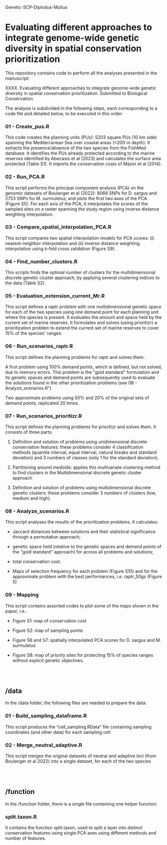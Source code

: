 Genetic-SCP-Diplodus-Mullus

# Evaluating different approaches to integrate genome-wide genetic diversity in spatial conservation prioritization

This repository contains code to perform all the analyses presented in the manuscript:

XXXX. Evaluating different approaches to integrate genome-wide genetic diversity in spatial conservation prioritization. Submitted to Biological Conservation.

The analysis is subdivided in the following steps, each corresponding to a code file and detailed below, to be executed in this order:

### 01 - Create_pus.R

This code creates the planning units (PUs): 5203 square PUs (10 km side) spanning the Mediterranean Sea over coastal areas (<200 m depth).
It extracts the presence/absence of the two species from the FishMed database.
It identifies the PUs already protected according to the marine reserves identified by Abecasis et al (2023) and calculates the surface area protected (Table S1).
It imports the conservation costs of Mazor et al (2014).

### 02 - Run_PCA.R

This script performs the principal component analysis (PCA) on the genomic datasets of Boulanger et al (2022): 8068 SNPs for D. sargus and 2753 SNPs for M. surmuletus; and plots the first two axes of the PCA (Figure S5).
For each axis of the PCA, it interpolates the scores of the sampled sites on a raster spanning the study region using inverse distance weighting interpolation.

### 03 - Compare_spatial_interpolation_PCA.R

This script compares two spatial interpolation models for PCA scores: (i) nearest-neighbor interpolation and (ii) inverse distance weighting interpolation using k-fold cross validation (Figure S9).

### 04 - Find_number_clusters.R

This scripts finds the optimal number of clusters for the multidimensional discrete genetic cluster approach, by applying several clustering indices to the data (Table S2).

### 05 - Evaluation_extension_current_Mr.R

This script defines a raptr problem with one multidimensional genetic space for each of the two species using one demand point for each planning unit where the species is present.
It evaluates the amount and space held by the current set of marine reserves.
It formulates and solves (using prioritizr) a prioritization problem to extend the current set of marine reserves to cover 15% of the species' ranges.

### 06 - Run_scenarios_raptr.R

This script defines the planning problems for raptr and solves them.

A first problem using 100% demand points, which is defined, but not solved, due to memory errors. This problem is the "gold standard" formulation and its genetic spaces and demand points are subsequently used to evaluate the solutions found in the other prioritization problems (see 08 - Analyze_scenarios.R")

Two approximate problems using 50% and 20% of the original sets of demand points, replicated 20 times.

### 07 - Run_scenarios_prioritizr.R

This script defines the planning problems for prioritizr and solves them. It consists of three parts:

1) Definition and solution of problems using unidimensional discrete conservation features: these problems consider 4 classification methods (quantile interval, equal interval, natural breaks and standard deviation) and 3 numbers of classes (only 1 for the standard deviation).

2) Partitioning around medoids: applies this multivariate clustering method to find clusters in the Multidimensional discrete genetic cluster approach 

3) Definition and solution of problems using multidimensional discrete genetic clusters: these problems consider 3 numbers of clusters (low, medium and high). 

### 08 - Analyze_scenarios.R

This script analyses the results of the prioritization problems. It calculates:

 - Jaccard distances between solutions and their statistical significance through a permutation approach;
 
 - genetic space held (relative to the genetic spaces and demand points of the "gold standard" approach) for across all problems and solutions;
 
 - total conservation cost.
 
 - Maps of selection frequency for each problem (Figure S10) and for the approximate problem with the best performances, i.e. raptr_50gs (Figure 5)


### 09 - Mapping

This script contains assorted codes to plot some of the maps shown in the paper, i.e.:

 - Figure S1: map of conservation cost
 
 - Figure S2: map of sampling points
 
 - Figure S6 and S7: spatially interpolated PCA scores for D. sargus and M. surmuletus
 
 - Figure S8: map of priority sites for protecting 15% of species ranges without explicit genetic objectives. 

<br/><br/>

## /data
In the /data folder, the following files are needed to prepare the data:

### 01 - Build_sampling_dataframe.R

This script produces the “cell_sampling.RData” file containing sampling coordinates (and other data) for each sampling cell

### 02 - Merge_neutral_adaptive.R

This script merges the original datasets of neutral and adaptive loci (from Boulanger et al 2022) into a single dataset, for each of the two species

<br/><br/>

## /function
In the /function folder, there is a single file containing one helper function:

### split.taxon.R
It contains the function split.taxon, used to split a layer into distinct conservation features using single PCA axes using different methods and number of features.

